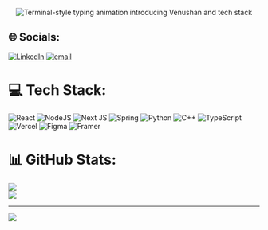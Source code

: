 <p align="center">
	<img
		src="https://readme-typing-svg.demolab.com?font=Fira+Code&weight=700&size=24&duration=2000&pause=800&color=36BCF7&background=0D111700&center=true&vCenter=true&width=900&lines=$+hello%2C+I%27m+Venushan;$+full-stack+dev:+React%2C+Next.js%2C+Node%2C+Spring+Boot;$+python%2C+typescript%2C+c%2B%2B"
		alt="Terminal-style typing animation introducing Venushan and tech stack"
	/>
</p>

## 🌐 Socials:
[![LinkedIn](https://img.shields.io/badge/LinkedIn-%230077B5.svg?logo=linkedin&logoColor=white)](https://www.linkedin.com/in/venushan-thiruchelvam/) [![email](https://img.shields.io/badge/Email-D14836?logo=gmail&logoColor=white)](mailto:venushanthiruchelvam@gmail.com) 

# 💻 Tech Stack:
![React](https://img.shields.io/badge/react-%2320232a.svg?style=for-the-badge&logo=react&logoColor=%2361DAFB) ![NodeJS](https://img.shields.io/badge/node.js-6DA55F?style=for-the-badge&logo=node.js&logoColor=white) ![Next JS](https://img.shields.io/badge/Next-black?style=for-the-badge&logo=next.js&logoColor=white) ![Spring](https://img.shields.io/badge/spring-%236DB33F.svg?style=for-the-badge&logo=spring&logoColor=white) ![Python](https://img.shields.io/badge/python-3670A0?style=for-the-badge&logo=python&logoColor=ffdd54) ![C++](https://img.shields.io/badge/c++-%2300599C.svg?style=for-the-badge&logo=c%2B%2B&logoColor=white) ![TypeScript](https://img.shields.io/badge/typescript-%23007ACC.svg?style=for-the-badge&logo=typescript&logoColor=white) ![Vercel](https://img.shields.io/badge/vercel-%23000000.svg?style=for-the-badge&logo=vercel&logoColor=white) ![Figma](https://img.shields.io/badge/figma-%23F24E1E.svg?style=for-the-badge&logo=figma&logoColor=white) ![Framer](https://img.shields.io/badge/Framer-black?style=for-the-badge&logo=framer&logoColor=blue)

# 📊 GitHub Stats:

![](https://nirzak-streak-stats.vercel.app/?user=VenushanT&theme=dark&hide_border=false)<br/>
![](https://github-readme-stats.vercel.app/api/top-langs/?username=VenushanT&theme=dark&hide_border=false&include_all_commits=true&count_private=true&layout=compact)

---
[![](https://visitcount.itsvg.in/api?id=VenushanT&icon=0&color=2)](https://visitcount.itsvg.in)

<!-- Proudly created with GPRM ( https://gprm.itsvg.in ) -->
